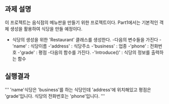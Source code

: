 ## 과제 설명
이 프로젝트는 음식점의 메뉴판을 만들기 위한 프로젝트이다.
Part1에서는 기본적인 객체 생성을 활용하여 식당을 만들 예정이다.

- 식당의 생성을 위한 'Restaurant' 클래스를 생성한다.
  -다음의 변수들을 가진다
    -'name' : 식당이름
    -'address' : 식당주소
    -'business' : 업종
    -'phone' : 전화번호
    -'grade' : 평점
  -다음의 함수를 가진다.
    -'Introduce()' : 식당의 정보를 출력하는 함수

## 실행결과
'''
'name'식당은 'business'를 하는 식당인데 'address'에 위치해있고 평점은 'grade'입니다.
식당의 전화번호는 'phone'입니다. 
'''
